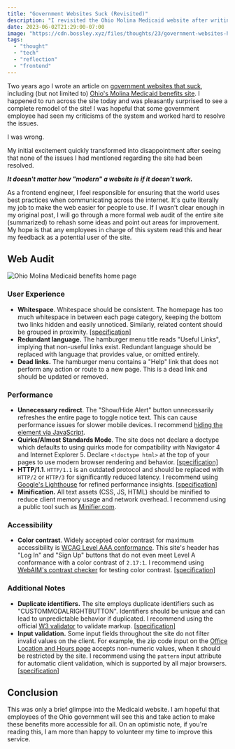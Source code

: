 ```yaml
---
title: "Government Websites Suck (Revisited)"
description: "I revisited the Ohio Molina Medicaid website after writing a review against it two years ago."
date: 2023-06-02T21:29:00-07:00
image: "https://cdn.bossley.xyz/files/thoughts/23/government-websites-home.png"
tags:
  - "thought"
  - "tech"
  - "reflection"
  - "frontend"
---
```


Two years ago I wrote an article on [government websites that suck](/thoughts/21/02/government-websites-suck/), including (but not limited to) [Ohio's Molina Medicaid benefits site](https://ssp.benefits.ohio.gov/). I happened to run across the site today and was pleasantly surprised to see a complete remodel of the site! I was hopeful that some government employee had seen my criticisms of the system and worked hard to resolve the issues.

I was wrong.

My initial excitement quickly transformed into disappointment after seeing that none of the issues I had mentioned regarding the site had been resolved.

***It doesn't matter how "modern" a website is if it doesn't work.***

As a frontend engineer, I feel responsible for ensuring that the world uses best practices when communicating across the internet. It's quite literally my job to make the web easier for people to use. If I wasn't clear enough in my original post, I will go through a more formal web audit of the entire site (summarized) to rehash some ideas and point out areas for improvement. My hope is that any employees in charge of this system read this and hear my feedback as a potential user of the site.

## Web Audit

![Ohio Molina Medicaid benefits home page](https://cdn.bossley.xyz/files/thoughts/23/government-websites-home.png)

### User Experience

* **Whitespace**. Whitespace should be consistent. The homepage has too much whitespace in between each page category, keeping the bottom two links hidden and easily unnoticed. Similarly, related content should be grouped in proximity. [[specification]](https://www.w3.org/WAI/tips/designing/#use-headings-and-spacing-to-group-related-content)
* **Redundant language.** The hamburger menu title reads "Useful Links", implying that non-useful links exist. Redundant language should be replaced with language that provides value, or omitted entirely.
* **Dead links.** The hamburger menu contains a "Help" link that does not perform any action or route to a new page. This is a dead link and should be updated or removed.

### Performance

* **Unnecessary redirect**. The "Show/Hide Alert" button unnecessarily refreshes the entire page to toggle notice text. This can cause performance issues for slower mobile devices. I recommend [hiding the element via JavaScript](https://stackoverflow.com/questions/6242976/javascript-hide-show-element).
* **Quirks/Almost Standards Mode**. The site does not declare a doctype which defaults to using quirks mode for compatibility with Navigator 4 and Internet Explorer 5. Declare `<!doctype html>` at the top of your pages to use modern browser rendering and behavior. [[specification]](https://www.w3.org/wiki/Doctypes_and_markup_styles)
* **HTTP/1.1**. `HTTP/1.1` is an outdated protocol and should be replaced with `HTTP/2` or `HTTP/3` for significantly reduced latency. I recommend using [Google's Lighthouse](https://developer.chrome.com/docs/lighthouse/) for refined performance insights. [[specification]](https://www.rfc-editor.org/rfc/rfc9110.html#name-specifications-obsoleted-by)
* **Minification.** All text assets (CSS, JS, HTML) should be minified to reduce client memory usage and network overhead. I recommend using a public tool such as [Minifier.com](https://www.minifier.com/).

### Accessibility

* **Color contrast**. Widely accepted color contrast for maximum accessibility is [WCAG Level AAA conformance](https://www.w3.org/WAI/WCAG2AAA-Conformance). This site's header has "Log In" and "Sign Up" buttons that do not even meet Level A conformance with a color contrast of `2.17:1`. I recommend using [WebAIM's contrast checker](https://webaim.org/resources/contrastchecker/) for testing color contrast. [[specification]](https://www.w3.org/WAI/tips/designing/#provide-sufficient-contrast-between-foreground-and-background)

### Additional Notes

* **Duplicate identifiers.** The site employs duplicate identifiers such as "CUSTOMMODALRIGHTBUTTON". Identifiers should be unique and can lead to unpredictable behavior if duplicated. I recommend using the official [W3 validator](https://validator.w3.org) to validate markup. [[specification]](https://www.w3.org/WAI/standards-guidelines/act/rules/3ea0c8/proposed/)
* **Input validation.** Some input fields throughout the site do not filter invalid values on the client. For example, the zip code input on the [Office Location and Hours page](https://ssp.benefits.ohio.gov/apspssp/ssp.portal/informationLinks/findAnOffice) accepts non-numeric values, when it should be restricted by the site. I recommend using the `pattern` input attribute for automatic client validation, which is supported by all major browsers. [[specification]](https://www.w3.org/WAI/tutorials/forms/validation/#validating-patterned-input)

## Conclusion

This was only a brief glimpse into the Medicaid website. I am hopeful that employees of the Ohio government will see this and take action to make these benefits more accessible for all. On an optimistic note, if you're reading this, I am more than happy to volunteer my time to improve this service.
